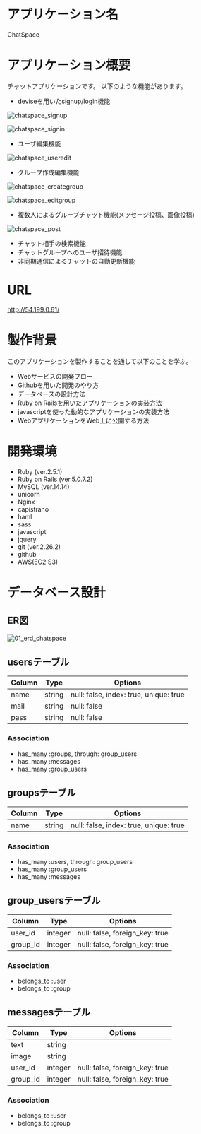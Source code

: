 # アプリケーション名
ChatSpace

# アプリケーション概要
チャットアプリケーションです。
以下のような機能があります。
- deviseを用いたsignup/login機能

![chatspace_signup](https://user-images.githubusercontent.com/64793100/90398236-0c2a2a80-e0d4-11ea-9930-6c94cf173af4.png)

![chatspace_signin](https://user-images.githubusercontent.com/64793100/90398300-27953580-e0d4-11ea-9003-7479efbe129f.png)

- ユーザ編集機能

![chatspace_useredit](https://user-images.githubusercontent.com/64793100/90398922-1862b780-e0d5-11ea-84ba-3e9e8d99b10b.png)

- グループ作成編集機能

![chatspace_creategroup](https://user-images.githubusercontent.com/64793100/90399176-8313f300-e0d5-11ea-8d88-fa5258b11ab0.png)

![chatspace_editgroup](https://user-images.githubusercontent.com/64793100/90399471-f3bb0f80-e0d5-11ea-9c3d-664ef5d375ad.png)

- 複数人によるグループチャット機能(メッセージ投稿、画像投稿)

![chatspace_post](https://user-images.githubusercontent.com/64793100/90399722-61673b80-e0d6-11ea-8047-d03c4fd5d6cf.png)

- チャット相手の検索機能
- チャットグループへのユーザ招待機能
- 非同期通信によるチャットの自動更新機能

# URL
http://54.199.0.61/

# 製作背景
このアプリケーションを製作することを通して以下のことを学ぶ。
- Webサービスの開発フロー
- Githubを用いた開発のやり方
- データベースの設計方法
- Ruby on Railsを用いたアプリケーションの実装方法
- javascriptを使った動的なアプリケーションの実装方法
- WebアプリケーションをWeb上に公開する方法

# 開発環境
- Ruby (ver.2.5.1)
- Ruby on Rails (ver.5.0.7.2)
- MySQL (ver.14.14)
- unicorn
- Nginx
- capistrano
- haml
- sass
- javascript
- jquery
- git (ver.2.26.2)
- github
- AWS(EC2 S3)

# データベース設計

## ER図

![01_erd_chatspace](https://user-images.githubusercontent.com/64793100/90401936-a6d93800-e0d9-11ea-98c1-684c54fae8b1.png)

## usersテーブル
|Column|Type  |Options                               |
|------|------|--------------------------------------|
|name  |string|null: false, index: true, unique: true|
|mail  |string|null: false                           |
|pass  |string|null: false                           |

### Association
- has_many :groups, through: group_users
- has_many :messages
- has_many :group_users

## groupsテーブル
|Column|Type  |Options                               |
|------|------|--------------------------------------|
|name  |string|null: false, index: true, unique: true|

### Association
- has_many :users, through: group_users
- has_many :group_users
- has_many :messages

## group_usersテーブル
|Column  |Type   |Options                       |
|--------|-------|------------------------------|
|user_id |integer|null: false, foreign_key: true|
|group_id|integer|null: false, foreign_key: true|

### Association
- belongs_to :user
- belongs_to :group

## messagesテーブル
|Column  |Type   |Options                       |
|--------|-------|------------------------------|
|text    |string |                              |
|image   |string |                              |
|user_id |integer|null: false, foreign_key: true|
|group_id|integer|null: false, foreign_key: true|

### Association
- belongs_to :user
- belongs_to :group
